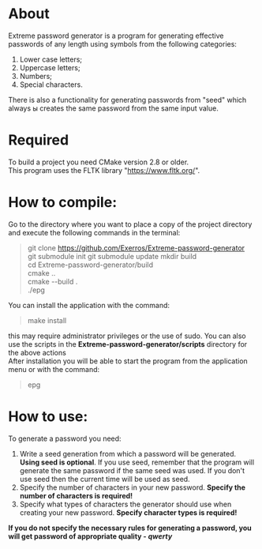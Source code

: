 # About
Extreme password generator is a program for generating effective passwords of
 any length using symbols from the following categories:  
1. Lower case letters;  
2. Uppercase letters;  
3. Numbers;  
4. Special characters.  

There is also a functionality for generating passwords from "seed" which always
ы creates the same password from the same input value.  

# Required
To build a project you need CMake version 2.8 or older.  
This program uses the FLTK library "https://www.fltk.org/".

# How to compile:
Go to the directory where you want to place a copy of the project directory and
execute the following commands in the terminal:  
> git clone https://github.com/Exerros/Extreme-password-generator  
> git submodule init
> git submodule update
> mkdir build  
> cd Extreme-password-generator/build  
> cmake ..  
> cmake --build .  
> ./epg  
  
You can install the application with the command:  
> make install  

this may require administrator privileges or the use of sudo. 
You can also use the scripts in the **Extreme-password-generator/scripts**
 directory for the above actions  
After installation you will be able to start the program from the application
 menu or with the command:  
> epg  


# How to use:
To generate a password you need:
1. Write a seed generation from which a password will be generated. **Using 
seed is optional**. If you use seed, remember that the program will generate
the same password if the same seed was used. If you don't use seed then
the current time will be used as seed.  
2. Specify the number of characters in your new password. **Specify the
number of characters is required!**  
3. Specify what types of characters the generator should use when creating
your new password. **Specify character types is required!**  

**If you do not specify the necessary rules for generating a password, you will
get password of appropriate quality - *qwerty***
